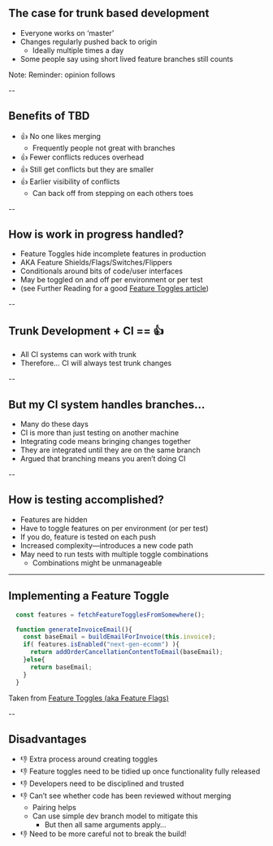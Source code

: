 ## The case for trunk based development

+ Everyone works on ‘master’
+ Changes regularly pushed back to origin
    + Ideally multiple times a day
+ Some people say using short lived feature branches still counts 

Note: Reminder: opinion follows  

--

## Benefits of TBD

+ 👍 No one likes merging
    + Frequently people not great with branches
+ 👍 Fewer conflicts reduces overhead
+ 👍 Still get conflicts but they are smaller
+ 👍 Earlier visibility of conflicts
    + Can back off from stepping on each others toes

--

## How is work in progress handled?

+ Feature Toggles hide incomplete features in production
+ AKA Feature Shields/Flags/Switches/Flippers
+ Conditionals around bits of code/user interfaces
+ May be toggled on and off per environment or per test
+ (see Further Reading for a good [Feature Toggles article](https://martinfowler.com/articles/feature-toggles.html))

--

## Trunk Development + CI == 👍

+ All CI systems can work with trunk
+ Therefore… CI will always test trunk changes

--

## But my CI system handles branches…

+ Many do these days
+ CI is more than just testing on another machine
+ Integrating code means bringing changes together
+ They are integrated until they are on the same branch
+ Argued that branching means you aren’t doing CI

--

## How is testing accomplished?

+ Features are hidden
+ Have to toggle features on per environment (or per test)
+ If you do, feature is tested on each push
+ Increased complexity—introduces a new code path
+ May need to run tests with multiple toggle combinations
    + Combinations might be unmanageable

---

## Implementing a Feature Toggle

```javascript
  const features = fetchFeatureTogglesFromSomewhere();

  function generateInvoiceEmail(){
    const baseEmail = buildEmailForInvoice(this.invoice);
    if( features.isEnabled("next-gen-ecomm") ){ 
      return addOrderCancellationContentToEmail(baseEmail);
    }else{
      return baseEmail;
    }
  }
```

Taken from [Feature Toggles (aka Feature Flags)](https://martinfowler.com/articles/feature-toggles.html)

--

## Disadvantages

+ 👎 Extra process around creating toggles 
+ 👎 Feature toggles need to be tidied up once functionality fully released 
+ 👎 Developers need to be disciplined and trusted 
+ 👎 Can’t see whether code has been reviewed without merging 
    + Pairing helps
    + Can use simple dev branch model to mitigate this
        + But then all same arguments apply…
+ 👎 Need to be more careful not to break the build! 
